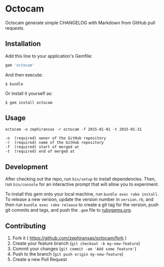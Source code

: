 # Octocam

Octocam generate simple CHANGELOG with Markdown from GitHub pull requests.

## Installation

Add this line to your application's Gemfile:

```ruby
gem 'octocam'
```

And then execute:

    $ bundle

Or install it yourself as:

    $ gem install octocam

## Usage

```
octocam -o zephiransas -r octocam -f 2015-01-01 -t 2015-01-31
```

```
-o  (required) owner of the GitHub repository
-r  (required) name of the GitHub repository
-f  (required) start of merged at
-t  (required) end of merged at
```

## Development

After checking out the repo, run `bin/setup` to install dependencies. Then, run `bin/console` for an interactive prompt that will allow you to experiment.

To install this gem onto your local machine, run `bundle exec rake install`. To release a new version, update the version number in `version.rb`, and then run `bundle exec rake release` to create a git tag for the version, push git commits and tags, and push the `.gem` file to [rubygems.org](https://rubygems.org).

## Contributing

1. Fork it ( https://github.com/zephiransas/octocam/fork )
2. Create your feature branch (`git checkout -b my-new-feature`)
3. Commit your changes (`git commit -am 'Add some feature'`)
4. Push to the branch (`git push origin my-new-feature`)
5. Create a new Pull Request
